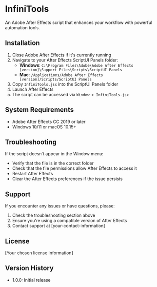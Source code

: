 # InfiniTools

An Adobe After Effects script that enhances your workflow with powerful automation tools.

## Installation

1. Close Adobe After Effects if it's currently running
2. Navigate to your After Effects ScriptUI Panels folder:
   - **Windows**: `C:\Program Files\Adobe\Adobe After Effects [version]\Support Files\Scripts\ScriptUI Panels`
   - **Mac**: `/Applications/Adobe After Effects [version]/Scripts/ScriptUI Panels`
3. Copy `InfiniTools.jsx` into the ScriptUI Panels folder
4. Launch After Effects
5. The script can be accessed via `Window > InfiniTools.jsx`

## System Requirements

- Adobe After Effects CC 2019 or later
- Windows 10/11 or macOS 10.15+

## Troubleshooting

If the script doesn't appear in the Window menu:
- Verify that the file is in the correct folder
- Check that the file permissions allow After Effects to access it
- Restart After Effects
- Clear the After Effects preferences if the issue persists

## Support

If you encounter any issues or have questions, please:
1. Check the troubleshooting section above
2. Ensure you're using a compatible version of After Effects
3. Contact support at [your-contact-information]

## License

[Your chosen license information]

## Version History

- 1.0.0: Initial release